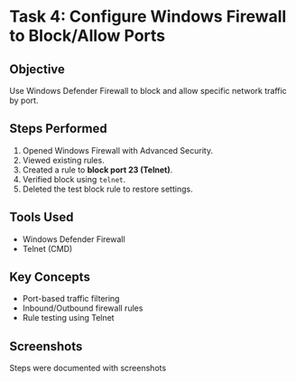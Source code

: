 # Task 4: Configure Windows Firewall to Block/Allow Ports

## Objective
Use Windows Defender Firewall to block and allow specific network traffic by port.

## Steps Performed
1. Opened Windows Firewall with Advanced Security.
2. Viewed existing rules.
3. Created a rule to **block port 23 (Telnet)**.
4. Verified block using `telnet`.
5. Deleted the test block rule to restore settings.

## Tools Used
- Windows Defender Firewall
- Telnet (CMD)

## Key Concepts
- Port-based traffic filtering
- Inbound/Outbound firewall rules
- Rule testing using Telnet

## Screenshots
Steps were documented with screenshots 

